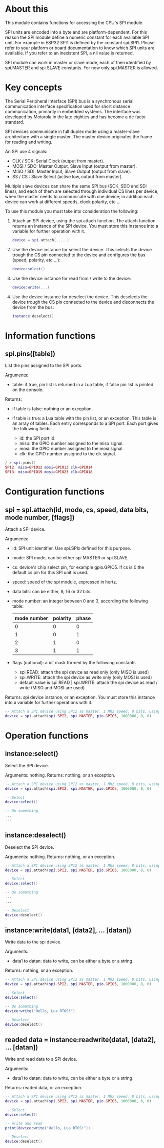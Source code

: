 # About this

This module contains functions for accessing the CPU's SPI module.

SPI units are encoded into a byte and are platform-dependent. For this reason the SPI module define a numeric constant for each available SPI unit. For example in ESP32 SPI1 is defined by the constant spi.SPI1. Please refer to your platform or board documentation to know which SPI units are available. If you refer to an inexistent SPI, a nil value is returned.

SPI module can work in master or slave mode, each of then identified by spi.MASTER and spi.SLAVE constants. For now only spi.MASTER is allowed.


# Key concepts

The Serial Peripheral Interface (SPI) bus is a synchronous serial communication interface specification used for short distance communication, primarily in embedded systems. The interface was developed by Motorola in the late eighties and has become a de facto standard.

SPI devices communicate in full duplex mode using a master-slave architecture with a single master. The master device originates the frame for reading and writing. 

An SPI use 4 signals:

* CLK / SCK: Serial Clock (output from master).
* MOSI / SDO: Master Output, Slave Input (output from master).
* MISO / SDI: Master Input, Slave Output (output from slave).
* SS   / CS : Slave Select (active low, output from master).

Multiple slave devices can share the same SPI bus (SCK, SDO and SDI lines), and each of them are selected through individual CS lines per device, when the master needs to communicate with one device; in addition each device can work at different speeds, clock polarity, etc ...

To use this module you must take into consideration the following:

1. Attach an SPI device, using the spi.attach function. The attach function returns an instance of the SPI device. You must store this instance into a variable for further operation with it.

   ```lua
   device = spi.attach(.....)
   ```

2. Use the device instance for select the device. This selects the device trough the CS pin connected to the device and configures the bus (speed, polarity, etc ...):

   ```lua
   device:select()
   ```

3. Use the device instance for read from / write to the device:

   ```lua
   device:write(...)
   ```

4. Use the device instance for deselect the device. This deselects the device trough the CS pin connected to the device and disconnects the device from the bus:

   ```lua
   instance:deselect()
   ```

# Information functions

## spi.pins([table])

List the pins assigned to the SPI ports.

Arguments:

* table: if true, pin list is returned in a Lua table, if false pin list is printed on the console.

Returns:

* if table is false: nothing or an exception.

* if table is true: a Lua table with the pin list, or an exception. This table is an array of tables. Each entry corresponds to a SPI port. Each port gives the following fields:

  * id: the SPI port id.
  * miso: the GPIO number assigned to the miso signal.
  * mosi: the GPIO number assigned to the mosi signal.
  * clk: the GPIO number assigned to the clk signal.

```lua
/ > spi.pins()
SPI2: miso=GPIO12 mosi=GPIO13 clk=GPIO14 
SPI3: miso=GPIO19 mosi=GPIO23 clk=GPIO18 
```

# Contiguration functions

## spi = spi.attach(id, mode, cs, speed, data bits, mode number, [flags])

Attach a SPI device.

Arguments:

* id: SPI unit identifier. Use spi.SPIx defined for this purpose.
* mode: SPI mode, can be either spi.MASTER or spi.SLAVE.
* cs: device's chip select pin, for example gpio.GPIO5. If cs is 0 the default cs pin for this SPI unit is used.
* speed: speed of the spi module, expressed in hertz.
* data bits: can be either, 8, 16 or 32 bits.
* mode number: an integer between 0 and 3, according the following table:

  |mode number|polarity|phase|
  |-----------|--------|-----|
  |     0     |   0    |  0  |
  |     1     |   0    |  1  |
  |     2     |   1    |  0  |
  |     3     |   1    |  1  |


* flags (optional): a bit mask formed by the following constants
   * spi.READ: attach the spi device as read only (only MISO is used)
   * spi.WRITE: attach the spi device as write only (only MOSI is used)
   * default value is spi.READ | spi.WRITE: attach the spi device as read / write (MISO and MOSI are used)


Returns: spi device instance, or an exception. You must store this instance into a variable for further operations with it.

```lua
-- Attach a SPI device using SPI2 as master, 1 Mhz speed, 8 bits, using GPIO5 as CS, number mode 0
device = spi.attach(spi.SPI2, spi.MASTER, pio.GPIO5, 1000000, 8, 0)
```

# Operation functions

## instance:select()

Select the SPI device.

Arguments: nothing.
Returns: nothing, or an exception.


```lua
-- Attach a SPI device using SPI2 as master, 1 Mhz speed, 8 bits, using GPIO5 as CS, number mode 0
device = spi.attach(spi.SPI2, spi.MASTER, pio.GPIO5, 1000000, 8, 0)

-- Select
device:select()

-- Do something
...
...
```


## instance:deselect()

Deselect the SPI device.

Arguments: nothing.
Returns: nothing, or an exception.


```lua
-- Attach a SPI device using SPI2 as master, 1 Mhz speed, 8 bits, using GPIO5 as CS, number mode 0
device = spi.attach(spi.SPI2, spi.MASTER, pio.GPIO5, 1000000, 8, 0)

-- Select
device:select()

-- Do something
...
...

-- Deselect
device:deselect()
```


## instance:write(data1, [data2], ... [datan])

Write data to the spi device.

Arguments:
* data1 to datan: data to write, can be either a byte or a string.

Returns: nothing, or an exception.

```lua
-- Attach a SPI device using SPI2 as master, 1 Mhz speed, 8 bits, using GPIO5 as CS, number mode 0
device = spi.attach(spi.SPI2, spi.MASTER, pio.GPIO5, 1000000, 8, 0)

-- Select
device:select()

-- Do something
device:write("Hello, Lua RTOS!")

-- Deselect
device:deselect()
```


## readed data = instance:readwrite(data1, [data2], ... [datan])

Write and read data to a SPI device.

Arguments:
* data1 to datan: data to write, can be either a byte or a string.

Returns: readed data, or an exception.

```lua
-- Attach a SPI device using SPI2 as master, 1 Mhz speed, 8 bits, using GPIO5 as CS, number mode 0
device = spi.attach(spi.SPI2, spi.MASTER, pio.GPIO5, 1000000, 8, 0)

-- Select
device:select()

-- Write and read
print(device:write("Hello, Lua RTOS!"))

-- Deselect
device:deselect()
```